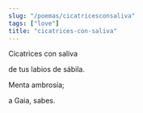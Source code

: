 ```yaml
---
slug: "/poemas/cicatricesconsaliva"
tags: ["love"]
title: "cicatrices-con-saliva"
---
```

Cicatrices con saliva

de tus labios de sábila.

Menta ambrosía;

a Gaia, sabes.